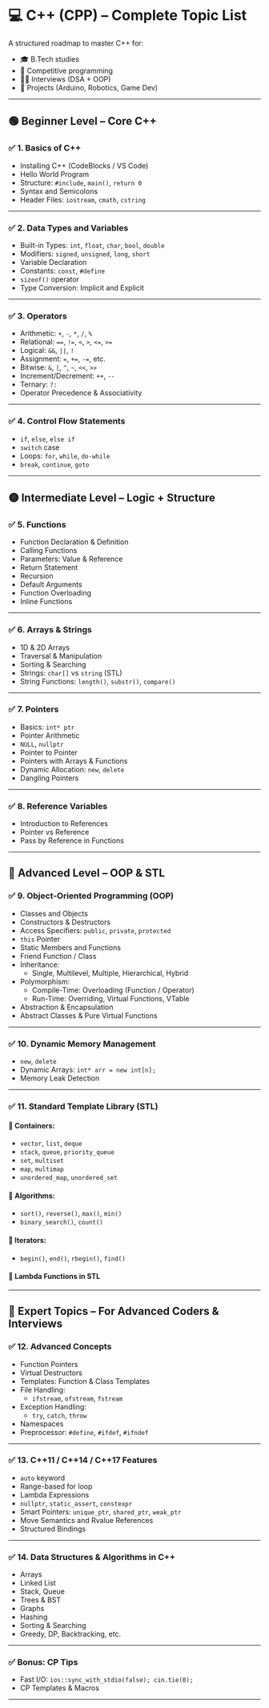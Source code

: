 # 💻 C++ (CPP) – Complete Topic List

A structured roadmap to master C++ for:
- 🎓 B.Tech studies  
- 🧠 Competitive programming  
- 🧑‍💼 Interviews (DSA + OOP)  
- 🤖 Projects (Arduino, Robotics, Game Dev)

---

## 🟢 Beginner Level – Core C++

### ✅ 1. Basics of C++
- Installing C++ (CodeBlocks / VS Code)
- Hello World Program
- Structure: `#include`, `main()`, `return 0`
- Syntax and Semicolons
- Header Files: `iostream`, `cmath`, `cstring`

---

### ✅ 2. Data Types and Variables
- Built-in Types: `int`, `float`, `char`, `bool`, `double`
- Modifiers: `signed`, `unsigned`, `long`, `short`
- Variable Declaration
- Constants: `const`, `#define`
- `sizeof()` operator
- Type Conversion: Implicit and Explicit

---

### ✅ 3. Operators
- Arithmetic: `+`, `-`, `*`, `/`, `%`
- Relational: `==`, `!=`, `<`, `>`, `<=`, `>=`
- Logical: `&&`, `||`, `!`
- Assignment: `=`, `+=`, `-=`, etc.
- Bitwise: `&`, `|`, `^`, `~`, `<<`, `>>`
- Increment/Decrement: `++`, `--`
- Ternary: `?:`
- Operator Precedence & Associativity

---

### ✅ 4. Control Flow Statements
- `if`, `else`, `else if`
- `switch` case
- Loops: `for`, `while`, `do-while`
- `break`, `continue`, `goto`

---

## 🟡 Intermediate Level – Logic + Structure

### ✅ 5. Functions
- Function Declaration & Definition
- Calling Functions
- Parameters: Value & Reference
- Return Statement
- Recursion
- Default Arguments
- Function Overloading
- Inline Functions

---

### ✅ 6. Arrays & Strings
- 1D & 2D Arrays
- Traversal & Manipulation
- Sorting & Searching
- Strings: `char[]` vs `string` (STL)
- String Functions: `length()`, `substr()`, `compare()`

---

### ✅ 7. Pointers
- Basics: `int* ptr`
- Pointer Arithmetic
- `NULL`, `nullptr`
- Pointer to Pointer
- Pointers with Arrays & Functions
- Dynamic Allocation: `new`, `delete`
- Dangling Pointers

---

### ✅ 8. Reference Variables
- Introduction to References
- Pointer vs Reference
- Pass by Reference in Functions

---

## 🔵 Advanced Level – OOP & STL

### ✅ 9. Object-Oriented Programming (OOP)
- Classes and Objects
- Constructors & Destructors
- Access Specifiers: `public`, `private`, `protected`
- `this` Pointer
- Static Members and Functions
- Friend Function / Class
- Inheritance:
  - Single, Multilevel, Multiple, Hierarchical, Hybrid
- Polymorphism:
  - Compile-Time: Overloading (Function / Operator)
  - Run-Time: Overriding, Virtual Functions, VTable
- Abstraction & Encapsulation
- Abstract Classes & Pure Virtual Functions

---

### ✅ 10. Dynamic Memory Management
- `new`, `delete`
- Dynamic Arrays: `int* arr = new int[n];`
- Memory Leak Detection

---

### ✅ 11. Standard Template Library (STL)
#### 🔹 Containers:
- `vector`, `list`, `deque`
- `stack`, `queue`, `priority_queue`
- `set`, `multiset`
- `map`, `multimap`
- `unordered_map`, `unordered_set`

#### 🔹 Algorithms:
- `sort()`, `reverse()`, `max()`, `min()`
- `binary_search()`, `count()`

#### 🔹 Iterators:
- `begin()`, `end()`, `rbegin()`, `find()`

#### 🔹 Lambda Functions in STL

---

## 🔴 Expert Topics – For Advanced Coders & Interviews

### ✅ 12. Advanced Concepts
- Function Pointers
- Virtual Destructors
- Templates: Function & Class Templates
- File Handling:
  - `ifstream`, `ofstream`, `fstream`
- Exception Handling:
  - `try`, `catch`, `throw`
- Namespaces
- Preprocessor: `#define`, `#ifdef`, `#ifndef`

---

### ✅ 13. C++11 / C++14 / C++17 Features
- `auto` keyword
- Range-based for loop
- Lambda Expressions
- `nullptr`, `static_assert`, `constexpr`
- Smart Pointers: `unique_ptr`, `shared_ptr`, `weak_ptr`
- Move Semantics and Rvalue References
- Structured Bindings

---

### ✅ 14. Data Structures & Algorithms in C++
- Arrays
- Linked List
- Stack, Queue
- Trees & BST
- Graphs
- Hashing
- Sorting & Searching
- Greedy, DP, Backtracking, etc.

---

### ✅ Bonus: CP Tips
- Fast I/O: `ios::sync_with_stdio(false); cin.tie(0);`
- CP Templates & Macros

---
